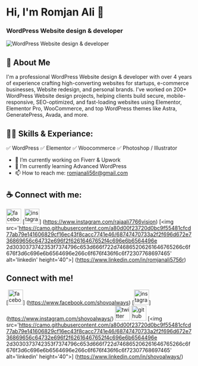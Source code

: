 # Hi, I'm Romjan Ali 👋
### WordPress Website design & developer
![WordPress Website design & developer](https://media.licdn.com/dms/image/v2/D5616AQEggNjtsRMGpQ/profile-displaybackgroundimage-shrink_350_1400/B56ZfjMp2xGQAY-/0/1751863436040?e=1758153600&v=beta&t=c5ELb80bGKNurkw5pWnEmjwmdSR5N0L4Q7jer_WV6E8)

## 🚀 About Me
I'm a professional WordPress Website design & developer with over 4 years of experience crafting high-converting websites for startups, e-commerce businesses, Website redesign, and personal brands. I’ve worked on 200+ WordPress Website design projects, helping clients build secure, mobile-responsive, SEO-optimized, and fast-loading websites using Elementor, Elementor Pro, WooCommerce, and top WordPress themes like Astra, GeneratePress, Avada, and more.

## 👨‍💻 Skills & Experiance: 
✅ WordPress 
✅ Elementor 
✅ Woocommerce 
✅ Photoshop / Illustrator

- 🔭 I’m currently working on Fiverr & Upwork 
- 🌱 I’m currently learning Advanced WordPress 
- 📫 How to reach me: romjanali56r@gmail.com 

## ☕ Connect with me:

[<img
src='https://camo.githubusercontent.com/2d1ffa69dd491ebeca01b2098cf8233dd09950ff5895abccd5b455ca442abc59/68747470733a2f2f696d672e736869656c64732e696f2f62616467652f46616365626f6f6b 2d3138373746323f7374796c653d666f7220746865206261646765266c6f676f3d66616365626f6f6b266c6f676f436f6c6f723d7768697465' alt='facebook' height='40'>](www.facebook.com/romjanaliraja) [<img
src='https://camo.githubusercontent.com/b3d4671768bd0f9b6c8f410a25a96e0c5a4d135208d8910461e986f97e7985ab/68747470733a2f2f696d672e736869656c64732e696f2f62616467652f496e737461677261
6d2d4534343035463f7374796c653d666f7220746865206261646765266c6f676f3d696e7374616772616d266c6f676f436f6c6f723d7768697465' alt='instagram' height='40'>]
(https://www.instagram.com/rajaali7766vision) [<img
src='https://camo.githubusercontent.com/a80d00f23720d0bc9f55481cfcd77ab79e141606829cf16ec43f8cacc7741e46/68747470733a2f2f696d672e736869656c64732e696f2f62616467652f4c696e6b6564496e
2d3030373742353f7374796c653d666f722d746865206261646765266c6f676f3d6c696e6b6564696e266c6f676f436f6c6f72307768697465' alt='linkedin' height='40">]
(https://www.linkedin.com/in/romjanali5756r)



## Connect with me!
[<img
src='https://camo.githubusercontent.com/2d1ffa69dd491ebeca01b2098cf8233dd09950ff5895abccd5b455ca442abc59/68747470733a2f2f696d672e736869656c64732e696f2f62616467652f46616365626f6f6b 2d3138373746323f7374796c653d666f7220746865206261646765266c6f676f3d66616365626f6f6b266c6f676f436f6c6f723d7768697465' alt='facebook' height='40'>]
(https://www.facebook.com/shovoalways) [<img
src='https://camo.githubusercontent.com/b3d4671768bd0f9b6c8f410a25a96e0c5a4d135208d8910461e986f97e7985ab/68747470733a2f2f696d672e736869656c64732e696f2f62616467652f496e737461677261
6d2d4534343035463f7374796c653d666f7220746865206261646765266c6f676f3d696e7374616772616d266c6f676f436f6c6f723d7768697465' alt='instagram' height='40'>]
(https://www.instagram.com/shovoalways/) [<img
src='https://camo.githubusercontent.com/5d03c86f6a75f7cbe80d135d9162fbf6dc46a31253cf30a8e9bb8279b4d574d3/68747470733a2f2f696d672e736869656c64732e696f2f626164676524547769747465722d
3144413146323f7374796c653d666f722d746865206261646765266c6f676f3d74776974746572266c6f676f436f6c6f723d7768697465' alt='twitter' height='40'>](https://twitter.com/shovoalways) [<img
src='https://camo.githubusercontent.com/bd2bd127c104ba5c98bb12c70801b075aee1f040009089510f69554300e7ff41/68747470733a2f2f696d672e736869656c64732e696f2f62616467652f4769742046303530
33323f7374796c653d666f722d746865206261646765266c6f676f3d676974266c6f676f436f6c6f723d7768697465' alt='github' height='40'>](https://github.com/shovoalways) [<img
src='https://camo.githubusercontent.com/a80d00f23720d0bc9f55481cfcd77ab79e141606829cf16ec43f8cacc7741e46/68747470733a2f2f696d672e736869656c64732e696f2f62616467652f4c696e6b6564496e
2d3030373742353f7374796c653d666f722d746865206261646765266c6f676f3d6c696e6b6564696e266c6f676f436f6c6f72307768697465' alt='linkedin' height='40">]
(https://www.linkedin.com/in/shovoalways/)
